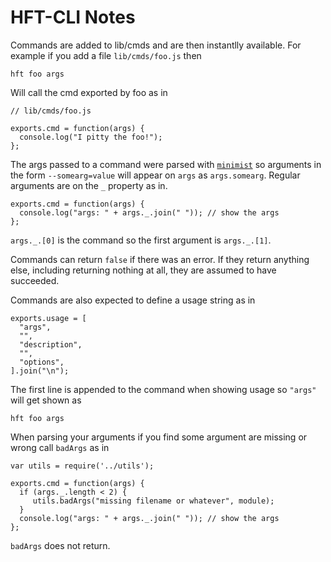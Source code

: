 HFT-CLI Notes
=============

Commands are added to lib/cmds and are then instantlly available. For example if you add a file
`lib/cmds/foo.js` then

    hft foo args

Will call the cmd exported by foo as in

    // lib/cmds/foo.js

    exports.cmd = function(args) {
      console.log("I pitty the foo!");
    };

The args passed to a command were parsed with [`minimist`](https://www.npmjs.org/package/minimist) so
arguments in the form `--somearg=value` will appear on `args` as `args.somearg`. Regular arguments
are on the `_` property as in.

    exports.cmd = function(args) {
      console.log("args: " + args._.join(" ")); // show the args
    };

`args._.[0]` is the command so the first argument is `args._.[1]`.

Commands can return `false` if there was an error. If they return anything else, including
returning nothing at all, they are assumed to have succeeded.

Commands are also expected to define a usage string as in

    exports.usage = [
      "args",
      "",
      "description",
      "",
      "options",
    ].join("\n");

The first line is appended to the command when showing usage so `"args"` will get shown as

    hft foo args

When parsing your arguments if you find some argument are missing or wrong call `badArgs` as in

    var utils = require('../utils');

    exports.cmd = function(args) {
      if (args._.length < 2) {
         utils.badArgs("missing filename or whatever", module);
      }
      console.log("args: " + args._.join(" ")); // show the args
    };

`badArgs` does not return.


